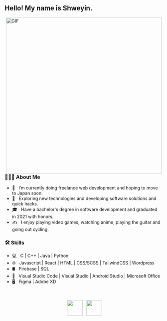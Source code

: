 <h2> Hello! My name is Shweyin. </h2>
<img align="right" alt="GIF" src="" width="500"/>

<h3> 👨🏻‍💻 About Me </h3>

- 🔭 &nbsp; I’m currently doing freelance web development and hoping to move to Japan soon.
- 🤔 &nbsp; Exploring new technologies and developing software solutions and quick hacks.
- 🎓 &nbsp; Have a bachelor's degree in software development and graduated in 2021 with honors.
- ✍️ &nbsp; I enjoy playing video games, watching anime, playing the guitar and going out cycling.

<h3>🛠 Skills</h3>

- 💻 &nbsp; C | C++ | Java | Python  
- 🌐 &nbsp; Javascript | React | HTML | CSS/SCSS | TailwindCSS | Wordpress
- 🛢 &nbsp; Firebase | SQL
- 🔧 &nbsp; Visual Studio Code | Visual Studio | Android Studio | Microsoft Office
- 🖥 &nbsp; Figma | Adobe XD

<br>

<p align="center">
&nbsp; <a href="https://www.linkedin.com/in/shweyin-than-656153130/" target="_blank" rel="noopener noreferrer"><img src="https://img.icons8.com/plasticine/100/000000/linkedin.png" width="50" /></a>
&nbsp; <a href="mailto:shweyin@gmail.com" target="_blank" rel="noopener noreferrer"><img src="https://img.icons8.com/plasticine/100/000000/gmail.png"  width="50" /></a>
</p>
